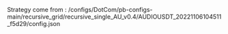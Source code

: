 Strategy come from : /configs/DotCom/pb-configs-main/recursive_grid/recursive_single_AU_v0.4/AUDIOUSDT_20221106104511_f5d29/config.json